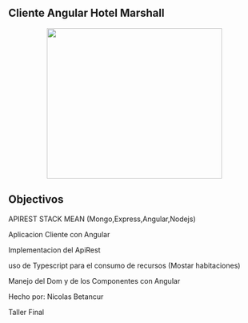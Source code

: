 ## Cliente Angular Hotel Marshall
<p align="center">
  <img src="https://firebasestorage.googleapis.com/v0/b/imagenes-1ccc1.appspot.com/o/readmes%2Fdam.png?alt=media&token=e15e7338-3eb2-4a7e-9d8c-61ff94d8c54f" width="350" height="300">
</p>
<h2>Objectivos</h2>
<p>APIREST STACK MEAN (Mongo,Express,Angular,Nodejs)</p>
<p>Aplicacion Cliente con Angular</p>
<p>Implementacion del ApiRest </p>
<p>uso de Typescript para el consumo de recursos (Mostar habitaciones)</p>
<p>Manejo del Dom y de los Componentes con Angular</p>
<p></p>

Hecho por: Nicolas Betancur

Taller Final
